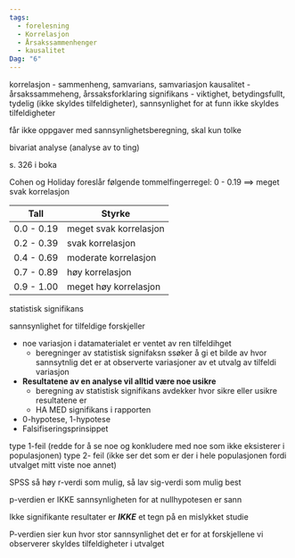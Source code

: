 ```yaml
---
tags:
  - forelesning
  - Korrelasjon
  - Årsakssammenhenger
  - kausalitet
Dag: "6"
---
```

korrelasjon - sammenheng, samvarians, samvariasjon
kausalitet - årsakssammeheng, årssaksforklaring
signifikans - viktighet, betydingsfullt, tydelig (ikke skyldes tilfeldigheter), sannsynlighet for at funn ikke skyldes tilfeldigheter

får ikke oppgaver med sannsynlighetsberegning, skal kun tolke

bivariat analyse (analyse av to ting)

s. 326 i boka

Cohen og Holiday foreslår følgende tommelfingerregel: 0 - 0.19 ==> meget svak korrelasjon

| Tall       | Styrke                 |
| ---------- | ---------------------- |
| 0.0 - 0.19 | meget svak korrelasjon |
| 0.2 - 0.39 | svak korrelasjon       |
| 0.4 - 0.69 | moderate korrelasjon   |
| 0.7 - 0.89 | høy korrelasjon        |
| 0.9 - 1.00 | meget høy korrelasjon  |
statistisk signifikans


sannsynlighet for tilfeldige forskjeller
- noe variasjon i datamaterialet er ventet av ren tilfeldihget
	- beregninger av statistisk signifaksn ssøker å gi et bilde av hvor sannsytnlig det er at observerte variasjoner av et utvalg av tilfeldi variasjon
- __Resultatene av en analyse vil alltid være noe usikre__
	- beregning av statistisk signifikans avdekker hvor sikre eller usikre resultatene er
	- HA MED signifikans i rapporten
- 0-hypotese, 1-hypotese
- Falsifiseringsprinsippet

type 1-feil (redde for å se noe og konkludere med noe som ikke eksisterer i populasjonen)
type 2- feil  (ikke ser det som er der i hele populasjonen fordi utvalget mitt viste noe annet)

SPSS så høy r-verdi som mulig, så lav sig-verdi som mulig best

p-verdien er IKKE sannsynligheten for at nullhypotesen er sann

Ikke signifikante resultater er ___IKKE___ et tegn på en mislykket studie

P-verdien sier kun hvor stor sannsynlighet det er for at forskjellene vi observerer skyldes tilfeldigheter i utvalget


